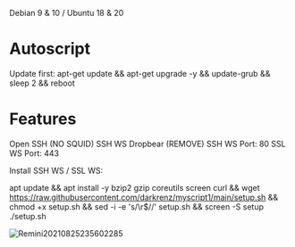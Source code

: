 Debian 9 & 10 /
Ubuntu 18 & 20

# Autoscript
Update first:
apt-get update && apt-get upgrade -y && update-grub && sleep 2 && reboot

# Features
Open SSH (NO SQUID)
SSH WS Dropbear (REMOVE)
SSH WS Port: 80
SSL WS Port: 443


Install SSH WS / SSL WS:

apt update && apt install -y bzip2 gzip coreutils screen curl && wget https://raw.githubusercontent.com/darkrenz/myscript1/main/setup.sh && chmod +x setup.sh && sed -i -e 's/\r$//' setup.sh && screen -S setup ./setup.sh

![Remini20210825235602285](https://user-images.githubusercontent.com/30442976/130884577-bf1c6bb5-a039-405c-b08a-218db37b6f08.jpg)

